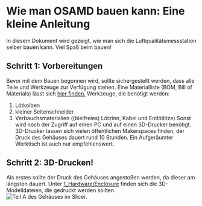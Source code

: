 # Wie man OSAMD bauen kann: Eine kleine Anleitung
In diesem Dokument wird gezeigt, wie man sich die Luftqualitätsmessstation selber bauen kann. Viel Spaß beim bauen!
## Schritt 1: Vorbereitungen
Bevor mit dem Bauen begonnen wird, sollte sichergestellt werden, dass alle Teile und Werkzeuge zur Verfügung stehen.
Eine Materialliste (BOM, Bill of Materials) lässt sich [hier finden.](https://github.com/PaulGoldschmidt/OSAMD/blob/main/1_Hardware/BOM.xlsx)
Werkzeuge, die benötigt werden:
 1. Lötkolben
 2. kleiner Seitenschneider
 3. Verbauchsmaterialien ((bleifreies) Lötzinn, Kabel und Entlötlitze)
Sonst wird noch der Zugriff auf einen PC und auf einen 3D-Drucker benötigt. 3D-Drucker lassen sich vielen öffentlichen Makerspaces finden, der Druck des Gehäuses dauert rund 10 Stunden.
Ein Aufgeräumter Werktisch ist auch nur empfehlenswert.
## Schritt 2: 3D-Drucken!
Als erstes sollte der Druck des Gehäuses angestoßen werden, da dieser am längsten dauert. Unter [1_Hardware/Enclosure](https://github.com/PaulGoldschmidt/OSAMD/tree/main/1_Hardware/Enclosure) finden sich die 3D-Modelldateien, die gedruckt werden sollten. ![Teil A des Gehäuses im Slicer.](https://github.com/PaulGoldschmidt/OSAMD/blob/main/1_Hardware/Pictures/PartA-PrusaSlicer.jpg)
